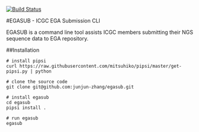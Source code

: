 [![Build Status](https://travis-ci.org/junjun-zhang/egasub.png)](https://travis-ci.org/junjun-zhang/egasub)

#EGASUB - ICGC EGA Submission CLI

EGASUB is a command line tool assists ICGC members submitting their NGS sequence data to EGA repository.


##Installation

```
# install pipsi
curl https://raw.githubusercontent.com/mitsuhiko/pipsi/master/get-pipsi.py | python

# clone the source code
git clone git@github.com:junjun-zhang/egasub.git

# install egasub
cd egasub
pipsi install .

# run egasub
egasub
```

